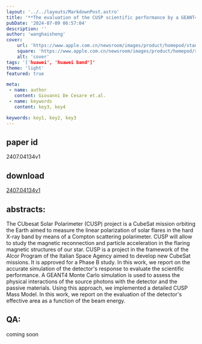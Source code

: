 ```yaml
---
layout: '../../layouts/MarkdownPost.astro'
title: '**The evaluation of the CUSP scientific performance by a GEANT4 Monte Carlo simulation**'
pubDate: '2024-07-09 06:57:04'
description: ''
author: 'wanghaisheng'
cover:
    url: 'https://www.apple.com.cn/newsroom/images/product/homepod/standard/Apple-HomePod-hero-230118_big.jpg.large_2x.jpg'
    square: 'https://www.apple.com.cn/newsroom/images/product/homepod/standard/Apple-HomePod-hero-230118_big.jpg.large_2x.jpg'
    alt: 'cover'
tags: '['huawei', 'huawei band']' 
theme: 'light'
featured: true

meta:
 - name: author
   content: Giovanni De Cesare et.al.
 - name: keywords
   content: key3, key4

keywords: key1, key2, key3
---
```


## paper id
2407.04134v1
## download
[2407.04134v1](http://arxiv.org/abs/2407.04134v1)
## abstracts:
The CUbesat Solar Polarimeter (CUSP) project is a CubeSat mission orbiting the Earth aimed to measure the linear polarization of solar flares in the hard X-ray band by means of a Compton scattering polarimeter. CUSP will allow to study the magnetic reconnection and particle acceleration in the flaring magnetic structures of our star. CUSP is a project in the framework of the Alcor Program of the Italian Space Agency aimed to develop new CubeSat missions. It is approved for a Phase B study. In this work, we report on the accurate simulation of the detector's response to evaluate the scientific performance. A GEANT4 Monte Carlo simulation is used to assess the physical interactions of the source photons with the detector and the passive materials. Using this approach, we implemented a detailed CUSP Mass Model. In this work, we report on the evaluation of the detector's effective area as a function of the beam energy.
## QA:
coming soon
